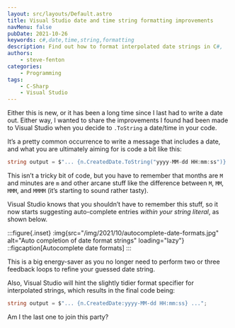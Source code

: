 ```yaml
---
layout: src/layouts/Default.astro
title: Visual Studio date and time string formatting improvements
navMenu: false
pubDate: 2021-10-26
keywords: c#,date,time,string,formatting
description: Find out how to format interpolated date strings in C#,
authors:
    - steve-fenton
categories:
    - Programming
tags:
    - C-Sharp
    - Visual Studio
---
```


Either this is new, or it has been a long time since I last had to write a date out. Either way, I wanted to share the improvements I found had been made to Visual Studio when you decide to `.ToString` a date/time in your code.

It’s a pretty common occurrence to write a message that includes a date, and what you are ultimately aiming for is code a bit like this:

```csharp
string output = $"... {n.CreatedDate.ToString("yyyy-MM-dd HH:mm:ss")} ...";
```

This isn’t a tricky bit of code, but you have to remember that months are `M` and minutes are `m` and other arcane stuff like the difference between `M`, `MM`, `MMM`, and `MMMM` (it’s starting to sound rather tasty).

Visual Studio knows that you shouldn’t have to remember this stuff, so it now starts suggesting auto-complete entries *within your string literal*, as shown below.

:::figure{.inset}
:img{src="/img/2021/10/autocomplete-date-formats.jpg" alt="Auto completion of date format strings" loading="lazy"}
::figcaption[Autocomplete date formats]
:::

This is a big energy-saver as you no longer need to perform two or three feedback loops to refine your guessed date string.

Also, Visual Studio will hint the slightly tidier format specifier for interpolated strings, which results in the final code being:

```csharp
string output = $"... {n.CreatedDate:yyyy-MM-dd HH:mm:ss} ...";
```

Am I the last one to join this party?